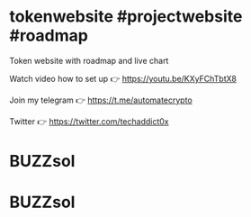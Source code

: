 # tokenwebsite #projectwebsite #roadmap
Token website with roadmap and live chart


Watch video how to set up 👉 https://youtu.be/KXyFChTbtX8

Join my telegram 👉 https://t.me/automatecrypto 

Twitter 👉 https://twitter.com/techaddict0x

# BUZZsol
# BUZZsol
